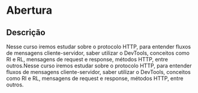 # Abertura

## Descrição

Nesse curso iremos estudar sobre o protocolo HTTP, para entender fluxos de mensagens cliente-servidor, saber utilizar o DevTools, conceitos como RI e RL, mensagens de request e response, métodos HTTP, entre outros.Nesse curso iremos estudar sobre o protocolo HTTP, para entender fluxos de mensagens cliente-servidor, saber utilizar o DevTools, conceitos como RI e RL, mensagens de request e response, métodos HTTP, entre outros.
